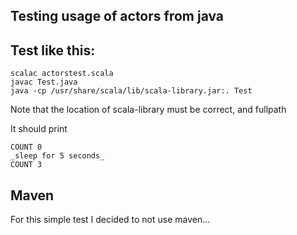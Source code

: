 Testing usage of actors from java
---


Test like this:
----

    scalac actorstest.scala
    javac Test.java
    java -cp /usr/share/scala/lib/scala-library.jar:. Test

Note that the location of scala-library must be correct, and fullpath

It should print

    COUNT 0
    _sleep for 5 seconds_
    COUNT 3

Maven
-----

For this simple test I decided to not use maven...


